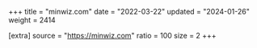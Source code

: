 +++
title = "minwiz.com"
date = "2022-03-22"
updated = "2024-01-26"
weight = 2414

[extra]
source = "https://minwiz.com"
ratio = 100
size = 2
+++
